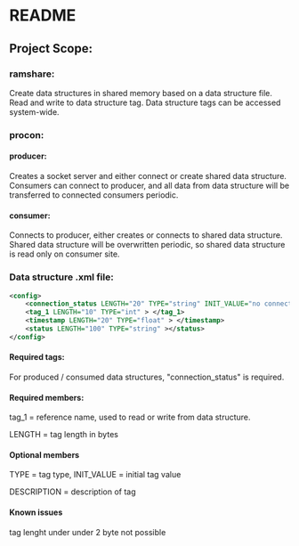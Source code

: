 # README #

## Project Scope: ##

### ramshare: ###
Create data structures in shared memory based on a data structure file.
Read and write to data structure tag.
Data structure tags can be accessed system-wide.

### procon: ###
#### producer: ####
Creates a socket server and either connect or create shared data structure. 
Consumers can connect to producer, and all data from data structure will be transferred to connected consumers periodic.

#### consumer: ####
Connects to producer, either creates or connects to shared data structure.
Shared data structure will be overwritten periodic, so shared data structure is read only on consumer site. 


### Data structure .xml file: ###

```xml
<config>
    <connection_status LENGTH="20" TYPE="string" INIT_VALUE="no connection"  DESCRIPTION="status of connection" > </connection_status>
    <tag_1 LENGTH="10" TYPE="int" > </tag_1>
    <timestamp LENGTH="20" TYPE="float" > </timestamp>
    <status LENGTH="100" TYPE="string" ></status>
</config>
```
#### Required tags: ####
For produced / consumed data structures, "connection_status" is required. 

#### Required members: ####
tag_1 = reference name, used to read or write from data structure.

LENGTH = tag length in bytes

#### Optional members ####
TYPE = tag type, 
INIT_VALUE = initial tag value

DESCRIPTION = description of tag

#### Known issues ####
tag lenght under under 2 byte not possible